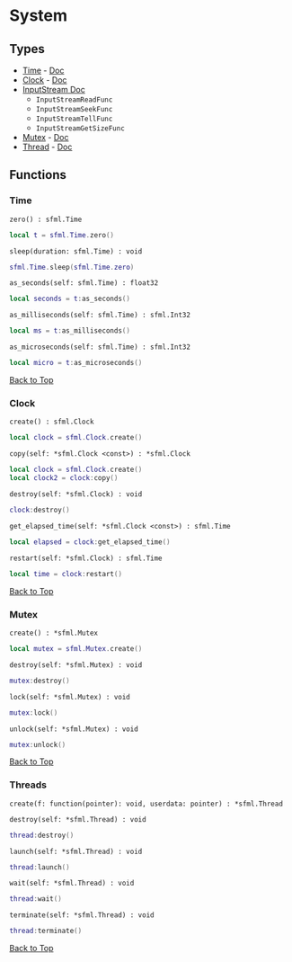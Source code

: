 # System

## Types
* [Time](#time) - [Doc](https://www.sfml-dev.org/documentation/2.5.1/classsf_1_1Time.php)
* [Clock](#clock) - [Doc](https://www.sfml-dev.org/documentation/2.5.1/classsf_1_1Clock.php)
* [InputStream Doc](https://www.sfml-dev.org/documentation/2.5.1/classsf_1_1InputStream.php)
	* `InputStreamReadFunc`
	* `InputStreamSeekFunc`
	* `InputStreamTellFunc`
	* `InputStreamGetSizeFunc`
* [Mutex](#mutex) - [Doc](https://www.sfml-dev.org/documentation/2.5.1/classsf_1_1Mutex.php)
* [Thread](#thread) - [Doc](https://www.sfml-dev.org/documentation/2.5.1/classsf_1_1Thread.php)


## Functions


### Time

`zero() : sfml.Time`
```lua
local t = sfml.Time.zero()
```

`sleep(duration: sfml.Time) : void`
```lua
sfml.Time.sleep(sfml.Time.zero)
```

`as_seconds(self: sfml.Time) : float32`
```lua
local seconds = t:as_seconds()
```

`as_milliseconds(self: sfml.Time) : sfml.Int32`
```lua
local ms = t:as_milliseconds()
```

`as_microseconds(self: sfml.Time) : sfml.Int32`
```lua
local micro = t:as_microseconds()
```

[Back to Top](#system)


### Clock

`create() : sfml.Clock`
```lua
local clock = sfml.Clock.create()
```

`copy(self: *sfml.Clock <const>) : *sfml.Clock`
```lua
local clock = sfml.Clock.create()
local clock2 = clock:copy()
```

`destroy(self: *sfml.Clock) : void`
```lua
clock:destroy()
```

`get_elapsed_time(self: *sfml.Clock <const>) : sfml.Time`
```lua
local elapsed = clock:get_elapsed_time()
```

`restart(self: *sfml.Clock) : sfml.Time`
```lua
local time = clock:restart()
```

[Back to Top](#system)


### Mutex

`create() : *sfml.Mutex`
```lua
local mutex = sfml.Mutex.create()
```

`destroy(self: *sfml.Mutex) : void`
```lua
mutex:destroy()
```

`lock(self: *sfml.Mutex) : void`
```lua
mutex:lock()
```

`unlock(self: *sfml.Mutex) : void`
```lua
mutex:unlock()
```

[Back to Top](#system)


### Threads

`create(f: function(pointer): void, userdata: pointer) : *sfml.Thread`

`destroy(self: *sfml.Thread) : void`
```lua
thread:destroy()
```

`launch(self: *sfml.Thread) : void`
```lua
thread:launch()
```

`wait(self: *sfml.Thread) : void`
```lua
thread:wait()
```

`terminate(self: *sfml.Thread) : void`
```lua
thread:terminate()
```

[Back to Top](#system)